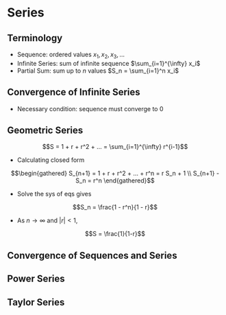 # Series
## Terminology
* Sequence: ordered values $x_1, x_2, x_3, ...$
* Infinite Series: sum of infinite sequence $\sum_{i=1}^{\infty} x_i$
* Partial Sum: sum up to $n$ values $S_n = \sum_{i=1}^n x_i$

## Convergence of Infinite Series
* Necessary condition: sequence must converge to $0$

## Geometric Series
```math
S = 1 + r + r^2 + ... = \sum_{i=1}^{\infty} r^{i-1}
```
* Calculating closed form
```math
\begin{gathered}
S_{n+1} = 1 + r + r^2 + ... + r^n = r S_n + 1  \\
S_{n+1} - S_n = r^n
\end{gathered}
```
* Solve the sys of eqs gives
```math
S_n = \frac{1 - r^n}{1 - r}
```
* As $n \rightarrow \infty$ and $|r| < 1$,
```math
S = \frac{1}{1-r}
```

## Convergence of Sequences and Series

## Power Series

## Taylor Series
